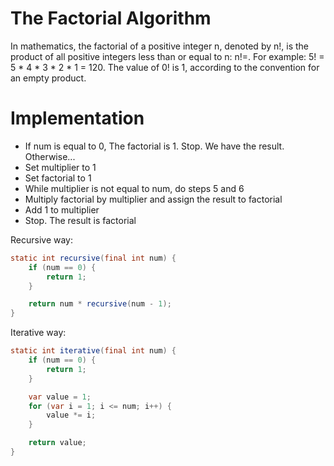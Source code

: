# The Factorial Algorithm

In mathematics, the factorial of a positive integer n, denoted by n!, is the product of all positive integers less than 
or equal to n: n!=. For example: 5! = 5 * 4 * 3 * 2 * 1 = 120. The value of 0! is 1, according to the convention for 
an empty product.

# Implementation

* If num is equal to 0, The factorial is 1. Stop. We have the result. Otherwise...
* Set multiplier to 1
* Set factorial to 1
* While multiplier is not equal to num, do steps 5 and 6
* Multiply factorial by multiplier and assign the result to factorial
* Add 1 to multiplier
* Stop. The result is factorial

Recursive way:
```java
static int recursive(final int num) {
    if (num == 0) {
        return 1;
    }

    return num * recursive(num - 1);
}
```

Iterative way:
```java
static int iterative(final int num) {
    if (num == 0) {
        return 1;
    }

    var value = 1;
    for (var i = 1; i <= num; i++) {
        value *= i;
    }

    return value;
}
```
